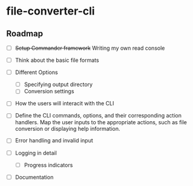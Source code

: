 # file-converter-cli

## Roadmap
- [ ] ~~Setup Commander framework~~ Writing my own read console 
- [ ] Think about the basic file formats
- [ ] Different Options
    - [ ] Specifying output directory
    - [ ] Conversion settings
- [ ] How the users will interacit with the CLI
- [ ] Define the CLI commands, options, and their corresponding action handlers. Map the user inputs to the appropriate actions, such as file conversion or displaying help information.
- [ ] Error handling and invalid input
- [ ] Logging in detail
    - [ ] Progress indicators
- [ ] Documentation


